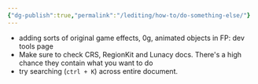 ```yaml
---
{"dg-publish":true,"permalink":"/lediting/how-to/do-something-else/"}
---
```


- adding sorts of original game effects, 0g, animated objects in FP: dev tools page
- Make sure to check CRS, RegionKit and Lunacy docs. There's a high chance they contain what you want to do
- try searching (`ctrl + K`) across entire document.